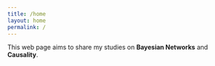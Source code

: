 ```yaml
---
title: /home
layout: home
permalink: /
---
```


This web page aims to share my studies on **Bayesian Networks** and **Causality**.